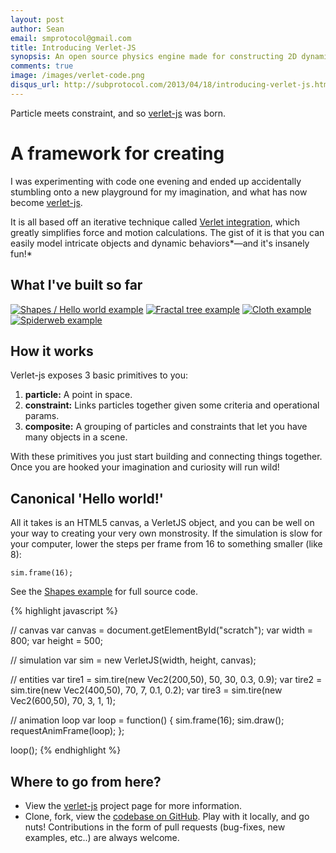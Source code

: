 ```yaml
---
layout: post
author: Sean
email: smprotocol@gmail.com
title: Introducing Verlet-JS
synopsis: An open source physics engine made for constructing 2D dynamic body simulations.
comments: true
image: /images/verlet-code.png
disqus_url: http://subprotocol.com/2013/04/18/introducing-verlet-js.html
---
```


Particle meets constraint, and so [verlet-js](/verlet-js/) was born.





A framework for creating
========================

I was experimenting with code one evening and ended up accidentally stumbling onto a new playground for my imagination, and what has now become [verlet-js](/verlet-js/).

It is all based off an iterative technique called [Verlet integration](http://en.wikipedia.org/wiki/Verlet_integration), which greatly simplifies force and motion calculations.  The gist of it is that you can easily model intricate objects and dynamic behaviors*&mdash;and it's insanely fun!*


What I've built so far
----------------------

[![Shapes / Hello world example](/static-content/images/shapes.png)](/verlet-js/examples/shapes.html)
[![Fractal tree example](/static-content/images/tree.png)](/verlet-js/examples/tree.html)
[![Cloth example](/static-content/images/cloth.png)](/verlet-js/examples/cloth.html)
[![Spiderweb example](/static-content/images/spiderweb.png)](/verlet-js/examples/spiderweb.html)


How it works
------------

Verlet-js exposes 3 basic primitives to you:

1. **particle:** A point in space.
2. **constraint:** Links particles together given some criteria and operational params.
3. **composite:** A grouping of particles and constraints that let you have many objects in a scene.

With these primitives you just start building and connecting things together. Once you are hooked your imagination and curiosity will run wild!

<!-- more -->

Canonical 'Hello world!'
------------------------

All it takes is an HTML5 canvas, a VerletJS object, and you can be well on your way to creating your very own monstrosity. If the simulation is slow for your computer, lower the steps per frame from 16 to something smaller (like 8):

    sim.frame(16);

See the [Shapes example](/verlet-js/examples/shapes.html) for full source code.

{% highlight javascript %}

// canvas
var canvas = document.getElementById("scratch");
var width = 800;
var height = 500;

// simulation
var sim = new VerletJS(width, height, canvas);

// entities
var tire1 = sim.tire(new Vec2(200,50), 50, 30, 0.3, 0.9);
var tire2 = sim.tire(new Vec2(400,50), 70, 7, 0.1, 0.2);
var tire3 = sim.tire(new Vec2(600,50), 70, 3, 1, 1);

// animation loop
var loop = function() {
	sim.frame(16);
	sim.draw();
	requestAnimFrame(loop);
};

loop();
{% endhighlight %}



Where to go from here?
----------------------

* View the [verlet-js](/verlet-js/) project page for more information.
* Clone, fork, view the [codebase on GitHub](https://github.com/subprotocol/verlet-js). Play with it locally, and go nuts! Contributions in the form of pull requests (bug-fixes, new examples, etc..) are always welcome.